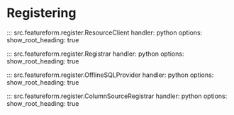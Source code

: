 # Registering
::: src.featureform.register.ResourceClient
    handler: python
    options:
      show_root_heading: true

::: src.featureform.register.Registrar
    handler: python
    options:
        show_root_heading: true

::: src.featureform.register.OfflineSQLProvider
    handler: python
    options:
        show_root_heading: true

::: src.featureform.register.ColumnSourceRegistrar
    handler: python
    options:
        show_root_heading: true
